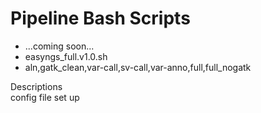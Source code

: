 Pipeline Bash Scripts
====================================
- ...coming soon...
- easyngs_full.v1.0.sh
- aln,gatk_clean,var-call,sv-call,var-anno,full,full_nogatk

Descriptions  
config file set up  
